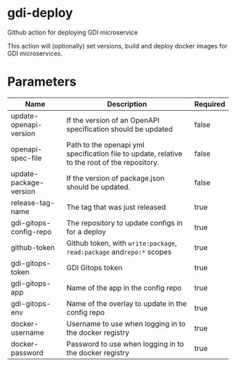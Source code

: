 # gdi-deploy
Github action for deploying GDI microservice

This action will (optionally) set versions, build and deploy docker images for GDI microservices.

# Parameters

| Name                   | Description                                                                                   | Required |
|------------------------|-----------------------------------------------------------------------------------------------|----------|
| update-openapi-version | If the version of an OpenAPI specification should be updated                                  | false    |
| openapi-spec-file      | Path to the openapi yml specification file to update, relative to the root of the repository. | false    |
| update-package-version | If the version of package.json should be updated.                                             | false    |
| release-tag-name       | The tag that was just released                                                                | true     |
| gdi-gitops-config-repo | The repository to update configs in for a deploy                                              | true     |
| github-token           | Github token, with `write:package`, `read:package` and`repo:*` scopes                         | true     |
| gdi-gitops-token       | GDI Gitops token                                                                              | true     |
| gdi-gitops-app         | Name of the app in the config repo                                                            | true     |
| gdi-gitops-env         | Name of the overlay to update in the config repo                                              | true     |
| docker-username        | Username to use when logging in to the docker registry                                        | true     |
| docker-password        | Password to use when logging in to the docker registry                                        | true     |
